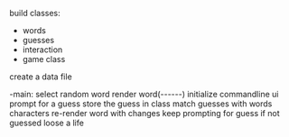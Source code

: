 build classes:

- words
- guesses
- interaction
- game class

create a data file

-main: select random word
render word(------)
initialize commandline ui
prompt for a guess
store the guess in class
match guesses with words characters
re-render word with changes
keep prompting for guess
if not guessed loose a life

